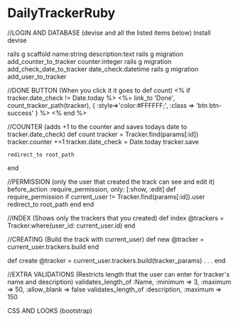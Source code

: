 # DailyTrackerRuby

//LOGIN AND DATABASE (devise and all the listed items below)
Install devise

rails g scaffold name:string description:text
rails g migration add_counter_to_tracker counter:integer
rails g migration add_check_date_to_tracker date_check:datetime
rails g migration add_user_to_tracker

//DONE BUTTON (When you click it it goes to def count)
<% if tracker.date_check != Date.today %>
       <%= link_to 'Done', count_tracker_path(tracker), { :style=>'color:#FFFFFF;', :class => 'btn btn-success' } %>
<% end %>

//COUNTER (adds +1 to the counter and saves todays date to tracker.date_check)
  def count
    tracker = Tracker.find(params[:id])
    tracker.counter +=1
    tracker.date_check = Date.today
    tracker.save

    redirect_to root_path
  end
  
  //PERMISSION (only the user that created the track can see and edit it)
before_action :require_permission, only: [:show, :edit]
  def require_permission
    if current_user != Tracker.find(params[:id]).user
        redirect_to root_path
    end
  end
  
  //INDEX (Shows only the trackers that you created)
  def index
    @trackers = Tracker.where(user_id: current_user.id)
  end
  
  //CREATING (Build the track with current_user)
  def new
    @tracker = current_user.trackers.build
  end
  
  def create
    @tracker = current_user.trackers.build(tracker_params)
    .
    .
    .
  end
  
  //EXTRA VALIDATIONS (Restricts length that the user can enter for tracker's name and description)
  validates_length_of :Name, :minimum => 3, :maximum => 50, :allow_blank => false
  validates_length_of :description, :maximum => 150
  
  CSS AND LOOKS (bootstrap)
